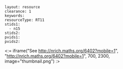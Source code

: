 ````
layout: resource
clearance: 1
keywords:
resourceType: RT11
stids1: 
  - n15
stids2:
pvids1:
pvids2:

````

<:= iframe("See http://nrich.maths.org/6402?mobile=1", "http://nrich.maths.org/6402?mobile=1", 700, 2300, image="thumbnail.png") :>

